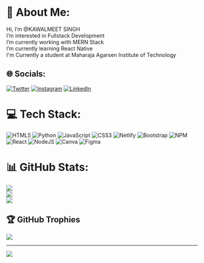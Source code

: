 # 💫 About Me:
Hi, I’m @KAWALMEET SINGH<br>I’m interested in Fullstack Development<br>I’m currently working with MERN Stack<br>I’m currently learning  React Native<br>I'm Currently a student at Maharaja Agarsen Institute of Technology


## 🌐 Socials:
[![Twitter](https://img.shields.io/badge/Twitter-%231DA1F2.svg?logo=Twitter&logoColor=white)](https://twitter.com/kawalmeetsde)
[![Instagram](https://img.shields.io/badge/Instagram-%23E4405F.svg?logo=Instagram&logoColor=white)](https://instagram.com/kawal_meetsingh) [![LinkedIn](https://img.shields.io/badge/LinkedIn-%230077B5.svg?logo=linkedin&logoColor=white)](https://linkedin.com/in/kawalmeetsingh)

# 💻 Tech Stack:
![HTML5](https://img.shields.io/badge/html5-%23E34F26.svg?style=for-the-badge&logo=html5&logoColor=white) ![Python](https://img.shields.io/badge/python-3670A0?style=for-the-badge&logo=python&logoColor=ffdd54) ![JavaScript](https://img.shields.io/badge/javascript-%23323330.svg?style=for-the-badge&logo=javascript&logoColor=%23F7DF1E) ![CSS3](https://img.shields.io/badge/css3-%231572B6.svg?style=for-the-badge&logo=css3&logoColor=white) ![Netlify](https://img.shields.io/badge/netlify-%23000000.svg?style=for-the-badge&logo=netlify&logoColor=#00C7B7) ![Bootstrap](https://img.shields.io/badge/bootstrap-%23563D7C.svg?style=for-the-badge&logo=bootstrap&logoColor=white) ![NPM](https://img.shields.io/badge/NPM-%23000000.svg?style=for-the-badge&logo=npm&logoColor=white) ![React](https://img.shields.io/badge/react-%2320232a.svg?style=for-the-badge&logo=react&logoColor=%2361DAFB) ![NodeJS](https://img.shields.io/badge/node.js-6DA55F?style=for-the-badge&logo=node.js&logoColor=white) ![Canva](https://img.shields.io/badge/Canva-%2300C4CC.svg?style=for-the-badge&logo=Canva&logoColor=white) 	![Figma](https://img.shields.io/badge/figma-%23F24E1E.svg?style=for-the-badge&logo=figma&logoColor=white)
# 📊 GitHub Stats:
![](https://github-readme-stats.vercel.app/api?username=KAWALMEET-SINGH&theme=tokyonight&hide_border=false&include_all_commits=false&count_private=false)<br/>
![](https://github-readme-streak-stats.herokuapp.com/?user=KAWALMEET-SINGH&theme=tokyonight&hide_border=false)<br/>
![](https://github-readme-stats.vercel.app/api/top-langs/?username=KAWALMEET-SINGH&theme=tokyonight&hide_border=false&include_all_commits=false&count_private=false&layout=compact)

## 🏆 GitHub Trophies
![](https://github-profile-trophy.vercel.app/?username=KAWALMEET-SINGH&theme=radical&no-frame=false&no-bg=true&margin-w=4)



---
[![](https://visitcount.itsvg.in/api?id=KAWALMEET-SINGH&icon=0&color=0)](https://visitcount.itsvg.in)
